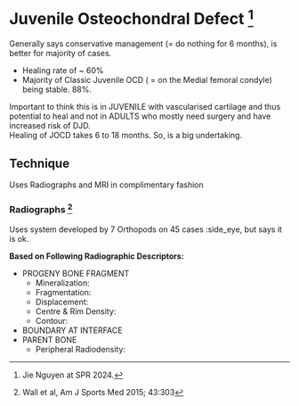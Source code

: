 # Juvenile Osteochondral Defect [^Nguyen2024]

[^Nguyen2024]: Jie Nguyen at SPR 2024. 
[^Wall2015]: Wall et al, Am J Sports Med 2015; 43:303

Generally says conservative management (= do nothing for 6 months), is better for majority of cases.  
 - Healing rate of ~ 60%   
 - Majority of Classic Juvenile OCD ( = on the Medial femoral condyle) being stable. 88%.

Important to think this is in JUVENILE with vascularised cartilage and thus potential to heal and not in ADULTS who mostly need surgery and have increased risk of DJD.  
Healing of JOCD takes 6 to 18 months. So, is a big undertaking.  

## Technique  

Uses Radiographs and MRI in complimentary fashion 

### Radiographs [^Wall2015]  

Uses system developed by 7 Orthopods on 45 cases :side_eye, but says it is ok. 

**Based on Following Radiographic Descriptors:**

- PROGENY BONE FRAGMENT 
    - Mineralization: 
    - Fragmentation: 
    - Displacement: 
    - Centre & Rim Density: 
    - Contour:  
- BOUNDARY AT INTERFACE  
- PARENT BONE 
    - Peripheral Radiodensity: 



